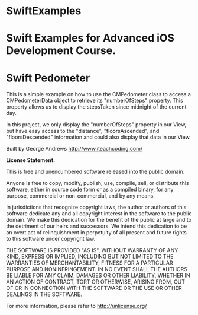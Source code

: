 # SwiftExamples
Swift Examples for Advanced iOS Development Course. 
=======
# Swift Pedometer 
This is a simple example on how to use the CMPedometer class to access a CMPedometerData object to retrieve its "numberOfSteps" property. This property allows us to display the stepsTaken since midnight of the current day. 

In this project, we only display the "numberOfSteps" property in our View, but have easy access to the "distance", "floorsAscended", and "floorsDescended" information and could also display that data in our View. 

Built by George Andrews <http://www.iteachcoding.com/>

**License Statement:**

This is free and unencumbered software released into the public domain.

Anyone is free to copy, modify, publish, use, compile, sell, or
distribute this software, either in source code form or as a compiled
binary, for any purpose, commercial or non-commercial, and by any
means.

In jurisdictions that recognize copyright laws, the author or authors
of this software dedicate any and all copyright interest in the
software to the public domain. We make this dedication for the benefit
of the public at large and to the detriment of our heirs and
successors. We intend this dedication to be an overt act of
relinquishment in perpetuity of all present and future rights to this
software under copyright law.

THE SOFTWARE IS PROVIDED "AS IS", WITHOUT WARRANTY OF ANY KIND,
EXPRESS OR IMPLIED, INCLUDING BUT NOT LIMITED TO THE WARRANTIES OF
MERCHANTABILITY, FITNESS FOR A PARTICULAR PURPOSE AND NONINFRINGEMENT.
IN NO EVENT SHALL THE AUTHORS BE LIABLE FOR ANY CLAIM, DAMAGES OR
OTHER LIABILITY, WHETHER IN AN ACTION OF CONTRACT, TORT OR OTHERWISE,
ARISING FROM, OUT OF OR IN CONNECTION WITH THE SOFTWARE OR THE USE OR
OTHER DEALINGS IN THE SOFTWARE.

For more information, please refer to <http://unlicense.org/>
